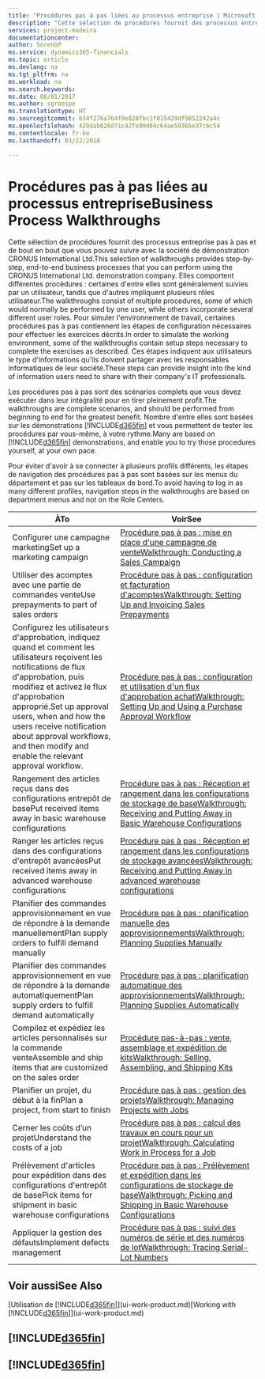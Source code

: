 ```yaml
---
title: "Procédures pas à pas liées au processus entreprise | Microsoft Docs"
description: "Cette sélection de procédures fournit des processus entreprise pas à pas et de bout en bout que vous pouvez suivre avec la société de démonstration CRONUS International Ltd. Elles comportent différentes procédures : certaines d'entre elles sont généralement suivies par un utilisateur, tandis que d'autres impliquent plusieurs rôles utilisateur. Pour simuler l'environnement de travail, certaines procédures pas à pas contiennent les étapes de configuration nécessaires pour effectuer les exercices décrits. Ces étapes indiquent aux utilisateurs le type d'informations qu'ils doivent partager avec les responsables informatiques de leur société."
services: project-madeira
documentationcenter: 
author: SorenGP
ms.service: dynamics365-financials
ms.topic: article
ms.devlang: na
ms.tgt_pltfrm: na
ms.workload: na
ms.search.keywords: 
ms.date: 08/01/2017
ms.author: sgroespe
ms.translationtype: HT
ms.sourcegitcommit: b34f276a764f0e828fbc1f015429df9852242a4c
ms.openlocfilehash: 429dab626d71c42fe99d84c64ae59365e37c6c54
ms.contentlocale: fr-be
ms.lasthandoff: 03/22/2018

---
```

# <a name="business-process-walkthroughs"></a><span data-ttu-id="ac193-106">Procédures pas à pas liées au processus entreprise</span><span class="sxs-lookup"><span data-stu-id="ac193-106">Business Process Walkthroughs</span></span>
<span data-ttu-id="ac193-107">Cette sélection de procédures fournit des processus entreprise pas à pas et de bout en bout que vous pouvez suivre avec la société de démonstration CRONUS International Ltd.</span><span class="sxs-lookup"><span data-stu-id="ac193-107">This selection of walkthroughs provides step-by-step, end-to-end business processes that you can perform using the CRONUS International Ltd. demonstration company.</span></span> <span data-ttu-id="ac193-108">Elles comportent différentes procédures : certaines d'entre elles sont généralement suivies par un utilisateur, tandis que d'autres impliquent plusieurs rôles utilisateur.</span><span class="sxs-lookup"><span data-stu-id="ac193-108">The walkthroughs consist of multiple procedures, some of which would normally be performed by one user, while others incorporate several different user roles.</span></span> <span data-ttu-id="ac193-109">Pour simuler l'environnement de travail, certaines procédures pas à pas contiennent les étapes de configuration nécessaires pour effectuer les exercices décrits.</span><span class="sxs-lookup"><span data-stu-id="ac193-109">In order to simulate the working environment, some of the walkthroughs contain setup steps necessary to complete the exercises as described.</span></span> <span data-ttu-id="ac193-110">Ces étapes indiquent aux utilisateurs le type d'informations qu'ils doivent partager avec les responsables informatiques de leur société.</span><span class="sxs-lookup"><span data-stu-id="ac193-110">These steps can provide insight into the kind of information users need to share with their company's IT professionals.</span></span>  

 <span data-ttu-id="ac193-111">Les procédures pas à pas sont des scénarios complets que vous devez exécuter dans leur intégralité pour en tirer pleinement profit.</span><span class="sxs-lookup"><span data-stu-id="ac193-111">The walkthroughs are complete scenarios, and should be performed from beginning to end for the greatest benefit.</span></span> <span data-ttu-id="ac193-112">Nombre d'entre elles sont basées sur les démonstrations [!INCLUDE[d365fin](includes/d365fin_md.md)] et vous permettent de tester les procédures par vous-même, à votre rythme.</span><span class="sxs-lookup"><span data-stu-id="ac193-112">Many are based on [!INCLUDE[d365fin](includes/d365fin_md.md)] demonstrations, and enable you to try those procedures yourself, at your own pace.</span></span>  

 <span data-ttu-id="ac193-113">Pour éviter d'avoir à se connecter à plusieurs profils différents, les étapes de navigation des procédures pas à pas sont basées sur les menus du département et pas sur les tableaux de bord.</span><span class="sxs-lookup"><span data-stu-id="ac193-113">To avoid having to log in as many different profiles, navigation steps in the walkthroughs are based on department menus and not on the Role Centers.</span></span>  

|<span data-ttu-id="ac193-114">À</span><span class="sxs-lookup"><span data-stu-id="ac193-114">To</span></span>|<span data-ttu-id="ac193-115">Voir</span><span class="sxs-lookup"><span data-stu-id="ac193-115">See</span></span>|  
|--------|---------|  
|<span data-ttu-id="ac193-116">Configurer une campagne marketing</span><span class="sxs-lookup"><span data-stu-id="ac193-116">Set up a marketing campaign</span></span>|[<span data-ttu-id="ac193-117">Procédure pas à pas : mise en place d'une campagne de vente</span><span class="sxs-lookup"><span data-stu-id="ac193-117">Walkthrough: Conducting a Sales Campaign</span></span>](walkthrough-conducting-a-sales-campaign.md)|  
|<span data-ttu-id="ac193-118">Utiliser des acomptes avec une partie de commandes vente</span><span class="sxs-lookup"><span data-stu-id="ac193-118">Use prepayments to part of sales orders</span></span>|[<span data-ttu-id="ac193-119">Procédure pas à pas : configuration et facturation d'acomptes</span><span class="sxs-lookup"><span data-stu-id="ac193-119">Walkthrough: Setting Up and Invoicing Sales Prepayments</span></span>](walkthrough-setting-up-and-invoicing-sales-prepayments.md)|  
|<span data-ttu-id="ac193-120">Configurez les utilisateurs d'approbation, indiquez quand et comment les utilisateurs reçoivent les notifications de flux d'approbation, puis modifiez et activez le flux d'approbation approprié.</span><span class="sxs-lookup"><span data-stu-id="ac193-120">Set up approval users, when and how the users receive notification about approval workflows, and then modify and enable the relevant approval workflow.</span></span>|[<span data-ttu-id="ac193-121">Procédure pas à pas : configuration et utilisation d'un flux d'approbation achat</span><span class="sxs-lookup"><span data-stu-id="ac193-121">Walkthrough: Setting Up and Using a Purchase Approval Workflow</span></span>](walkthrough-setting-up-and-using-a-purchase-approval-workflow.md)|  
|<span data-ttu-id="ac193-122">Rangement des articles reçus dans des configurations entrepôt de base</span><span class="sxs-lookup"><span data-stu-id="ac193-122">Put received items away in basic warehouse configurations</span></span>|[<span data-ttu-id="ac193-123">Procédure pas à pas : Réception et rangement dans les configurations de stockage de base</span><span class="sxs-lookup"><span data-stu-id="ac193-123">Walkthrough: Receiving and Putting Away in Basic Warehouse Configurations</span></span>](walkthrough-receiving-and-putting-away-in-basic-warehousing.md)|  
|<span data-ttu-id="ac193-124">Ranger les articles reçus dans des configurations d'entrepôt avancées</span><span class="sxs-lookup"><span data-stu-id="ac193-124">Put received items away in advanced warehouse configurations</span></span>|[<span data-ttu-id="ac193-125">Procédure pas à pas : Réception et rangement dans les configurations de stockage avancées</span><span class="sxs-lookup"><span data-stu-id="ac193-125">Walkthrough: Receiving and Putting Away in advanced warehouse configurations</span></span>](walkthrough-receiving-and-putting-away-in-advanced-warehousing.md)|  
|<span data-ttu-id="ac193-126">Planifier des commandes approvisionnement en vue de répondre à la demande manuellement</span><span class="sxs-lookup"><span data-stu-id="ac193-126">Plan supply orders to fulfill demand manually</span></span>|[<span data-ttu-id="ac193-127">Procédure pas à pas : planification manuelle des approvisionnements</span><span class="sxs-lookup"><span data-stu-id="ac193-127">Walkthrough: Planning Supplies Manually</span></span>](walkthrough-planning-supplies-manually.md)|  
|<span data-ttu-id="ac193-128">Planifier des commandes approvisionnement en vue de répondre à la demande automatiquement</span><span class="sxs-lookup"><span data-stu-id="ac193-128">Plan supply orders to fulfill demand automatically</span></span>|[<span data-ttu-id="ac193-129">Procédure pas à pas : planification automatique des approvisionnements</span><span class="sxs-lookup"><span data-stu-id="ac193-129">Walkthrough: Planning Supplies Automatically</span></span>](walkthrough-planning-supplies-automatically.md)|  
|<span data-ttu-id="ac193-130">Compilez et expédiez les articles personnalisés sur la commande vente</span><span class="sxs-lookup"><span data-stu-id="ac193-130">Assemble and ship items that are customized on the sales order</span></span>|[<span data-ttu-id="ac193-131">Procédure pas-à-pas : vente, assemblage et expédition de kits</span><span class="sxs-lookup"><span data-stu-id="ac193-131">Walkthrough: Selling, Assembling, and Shipping Kits</span></span>](walkthrough-selling-assembling-and-shipping-kits.md)|  
|<span data-ttu-id="ac193-132">Planifier un projet, du début à la fin</span><span class="sxs-lookup"><span data-stu-id="ac193-132">Plan a project, from start to finish</span></span>|[<span data-ttu-id="ac193-133">Procédure pas à pas : gestion des projets</span><span class="sxs-lookup"><span data-stu-id="ac193-133">Walkthrough: Managing Projects with Jobs</span></span>](walkthrough-managing-projects-with-jobs.md)|  
|<span data-ttu-id="ac193-134">Cerner les coûts d’un projet</span><span class="sxs-lookup"><span data-stu-id="ac193-134">Understand the costs of a job</span></span>|[<span data-ttu-id="ac193-135">Procédure pas à pas : calcul des travaux en cours pour un projet</span><span class="sxs-lookup"><span data-stu-id="ac193-135">Walkthrough: Calculating Work in Process for a Job</span></span>](walkthrough-calculating-work-in-process-for-a-job.md)|  
|<span data-ttu-id="ac193-136">Prélèvement d'articles pour expédition dans des configurations d'entrepôt de base</span><span class="sxs-lookup"><span data-stu-id="ac193-136">Pick items for shipment in basic warehouse configurations</span></span>|[<span data-ttu-id="ac193-137">Procédure pas à pas : Prélèvement et expédition dans les configurations de stockage de base</span><span class="sxs-lookup"><span data-stu-id="ac193-137">Walkthrough: Picking and Shipping in Basic Warehouse Configurations</span></span>](walkthrough-picking-and-shipping-in-basic-warehousing.md)|  
|<span data-ttu-id="ac193-138">Appliquer la gestion des défauts</span><span class="sxs-lookup"><span data-stu-id="ac193-138">Implement defects management</span></span>|[<span data-ttu-id="ac193-139">Procédure pas à pas : suivi des numéros de série et des numéros de lot</span><span class="sxs-lookup"><span data-stu-id="ac193-139">Walkthrough: Tracing Serial-Lot Numbers</span></span>](walkthrough-tracing-serial-lot-numbers.md)|  

## <a name="see-also"></a><span data-ttu-id="ac193-140">Voir aussi</span><span class="sxs-lookup"><span data-stu-id="ac193-140">See Also</span></span>
<span data-ttu-id="ac193-141">[Utilisation de [!INCLUDE[d365fin](includes/d365fin_md.md)]](ui-work-product.md)</span><span class="sxs-lookup"><span data-stu-id="ac193-141">[Working with [!INCLUDE[d365fin](includes/d365fin_md.md)]](ui-work-product.md)</span></span>  

## [!INCLUDE[d365fin](includes/free_trial_md.md)]  
## [!INCLUDE[d365fin](includes/training_link_md.md)]

